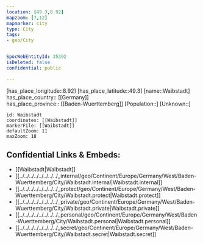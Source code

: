 ```yaml
---
location: [49.3,8.92] 
mapzoom: [7,12] 
mapmarker: city 
type: City
tags:
- geo/City


SpocWebEntityId: 35392
isDeleted: false
confidential: public

---
```

[has_place_longitude::8.92] 
[has_place_latitude::49.3] 
[name::Waibstadt] 
has_place_country:: [[Germany]]  
has_place_province:: [[Baden-Wuerttemberg]] 
[Population::] 
[Unknown::] 


```leaflet
id: Waibstadt
coordinates: [[Waibstadt]] 
markerFile: [[Waibstadt]] 
defaultZoom: 11 
maxZoom: 18
```


## Confidential Links & Embeds: 
- [[Waibstadt|Waibstadt]]  
- [[../../../../../../../../_internal/geo/Continent/Europe/Germany/West/Baden-Wuerttemberg/City/Waibstadt.internal|Waibstadt.internal]] 
- [[../../../../../../../../_protect/geo/Continent/Europe/Germany/West/Baden-Wuerttemberg/City/Waibstadt.protect|Waibstadt.protect]] 
- [[../../../../../../../../_private/geo/Continent/Europe/Germany/West/Baden-Wuerttemberg/City/Waibstadt.private|Waibstadt.private]] 
- [[../../../../../../../../_personal/geo/Continent/Europe/Germany/West/Baden-Wuerttemberg/City/Waibstadt.personal|Waibstadt.personal]] 
- [[../../../../../../../../_secret/geo/Continent/Europe/Germany/West/Baden-Wuerttemberg/City/Waibstadt.secret|Waibstadt.secret]] 
